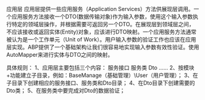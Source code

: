﻿应用层
应用层提供一些应用服务（Application Services）方法供展现层调用。一个应用服务方法接收一个DTO(数据传输对象)作为输入参数，使用这个输入参数执行特定的领域层操作，并根据需要可返回另一个DTO。在展现层到领域层之间，不应该接收或返回实体(Entity)对象，应该进行DTO映射。一个应用服务方法通常被认为是一个工作单元（Unit of Work）。用户输入参数的验证工作也应该在应用层实现。ABP提供了一个基础架构让我们很容易地实现输入参数有效性验证。使用AutoMapper来进行实体与DTO之间的映射。

具体规则：
1、应用层主要包括三个内容：
	服务接口
	服务类
	Dto
	......
2、按模块+功能建立子目录，例如：BaseManage（基础管理）\User（用户管理）；
3、在子目录下创建相应的服务接口、服务类和Dto目录；
4、在Dto目录下创建需要的Dto类；
5、在服务类中要完成对Dto的数据验证；
